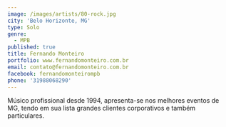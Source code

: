 ```yaml
---
image: /images/artists/80-rock.jpg
city: 'Belo Horizonte, MG'
type: Solo
genre:
  - MPB
published: true
title: Fernando Monteiro
portfolio: www.fernandomonteiro.com.br
email: contato@fernandomonteiro.com.br
facebook: fernandomonteirompb
phone: '31988068290'
---
```

Músico profissional desde 1994, apresenta-se nos melhores eventos de MG, tendo em sua lista grandes clientes corporativos e também particulares.
